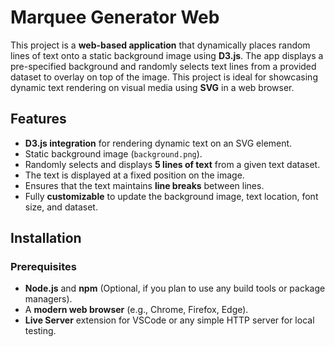 # Marquee Generator Web

This project is a **web-based application** that dynamically places random lines of text onto a static background image using **D3.js**. The app displays a pre-specified background and randomly selects text lines from a provided dataset to overlay on top of the image. This project is ideal for showcasing dynamic text rendering on visual media using **SVG** in a web browser.

## Features
- **D3.js integration** for rendering dynamic text on an SVG element.
- Static background image (`background.png`).
- Randomly selects and displays **5 lines of text** from a given text dataset.
- The text is displayed at a fixed position on the image.
- Ensures that the text maintains **line breaks** between lines.
- Fully **customizable** to update the background image, text location, font size, and dataset.

## Installation

### Prerequisites
- **Node.js** and **npm** (Optional, if you plan to use any build tools or package managers).
- A **modern web browser** (e.g., Chrome, Firefox, Edge).
- **Live Server** extension for VSCode or any simple HTTP server for local testing.


